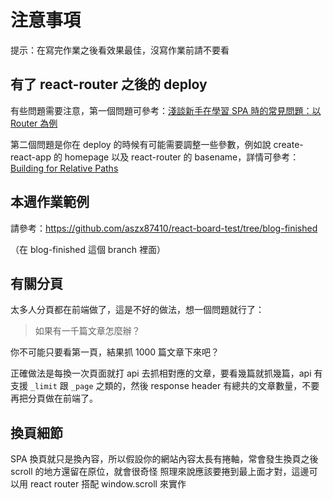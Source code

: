 # 注意事項

提示：在寫完作業之後看效果最佳，沒寫作業前請不要看

## 有了 react-router 之後的 deploy

有些問題需要注意，第一個問題可參考：[淺談新手在學習 SPA 時的常見問題：以 Router 為例](https://blog.huli.tw/2019/09/18/spa-common-problem-about-router/)

第二個問題是你在 deploy 的時候有可能需要調整一些參數，例如說 create-react-app 的 homepage 以及 react-router 的 basename，詳情可參考：[Building for Relative Paths](https://create-react-app.dev/docs/deployment#building-for-relative-paths)

## 本週作業範例

請參考：https://github.com/aszx87410/react-board-test/tree/blog-finished

（在 blog-finished 這個 branch 裡面） 

## 有關分頁

太多人分頁都在前端做了，這是不好的做法，想一個問題就行了：

> 如果有一千篇文章怎麼辦？

你不可能只要看第一頁，結果抓 1000 篇文章下來吧？

正確做法是每換一次頁面就打 api 去抓相對應的文章，要看幾篇就抓幾篇，api 有支援 `_limit` 跟 `_page` 之類的，然後 response header 有總共的文章數量，不要再把分頁做在前端了。


## 換頁細節

SPA 換頁就只是換內容，所以假設你的網站內容太長有捲軸，常會發生換頁之後 scroll 的地方還留在原位，就會很奇怪
照理來說應該要捲到最上面才對，這邊可以用 react router 搭配 window.scroll 來實作
